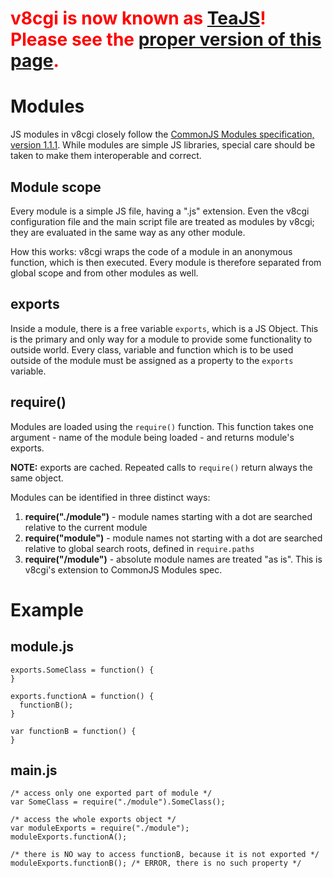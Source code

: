 # <font color='red'><b>v8cgi is now known as <a href='http://code.google.com/p/teajs/'>TeaJS</a>! Please see the <a href='http://code.google.com/p/teajs/wiki/Modules'>proper version of this page</a>.</b></font> #

# Modules #

JS modules in v8cgi closely follow the [CommonJS Modules specification, version 1.1.1](http://wiki.commonjs.org/wiki/Modules/1.1.1). While modules are simple JS libraries, special care should be taken to make them interoperable and correct.

## Module scope ##

Every module is a simple JS file, having a ".js" extension. Even the v8cgi configuration file and the main script file are treated as modules by v8cgi; they are evaluated in the same way as any other module.

How this works: v8cgi wraps the code of a module in an anonymous function, which is then executed. Every module is therefore separated from global scope and from other modules as well.

## exports ##

Inside a module, there is a free variable `exports`, which is a JS Object. This is the primary and only way for a module to provide some functionality to outside world. Every class, variable and function which is to be used outside of the module must be assigned as a property to the `exports` variable.

## require() ##

Modules are loaded using the `require()` function. This function takes one argument - name of the module being loaded - and returns module's exports.

**NOTE:** exports are cached. Repeated calls to `require()` return always the same object.

Modules can be identified in three distinct ways:
  1. **require("./module")** - module names starting with a dot are searched relative to the current module
  1. **require("module")** - module names not starting with a dot are searched relative to global search roots, defined in `require.paths`
  1. **require("/module")** - absolute module names are treated "as is". This is v8cgi's extension to CommonJS Modules spec.

# Example #

## module.js ##
```
exports.SomeClass = function() {
}

exports.functionA = function() {
  functionB();
}

var functionB = function() {
}
```
## main.js ##
```
/* access only one exported part of module */
var SomeClass = require("./module").SomeClass();

/* access the whole exports object */
var moduleExports = require("./module");
moduleExports.functionA();

/* there is NO way to access functionB, because it is not exported */
moduleExports.functionB(); /* ERROR, there is no such property */
```